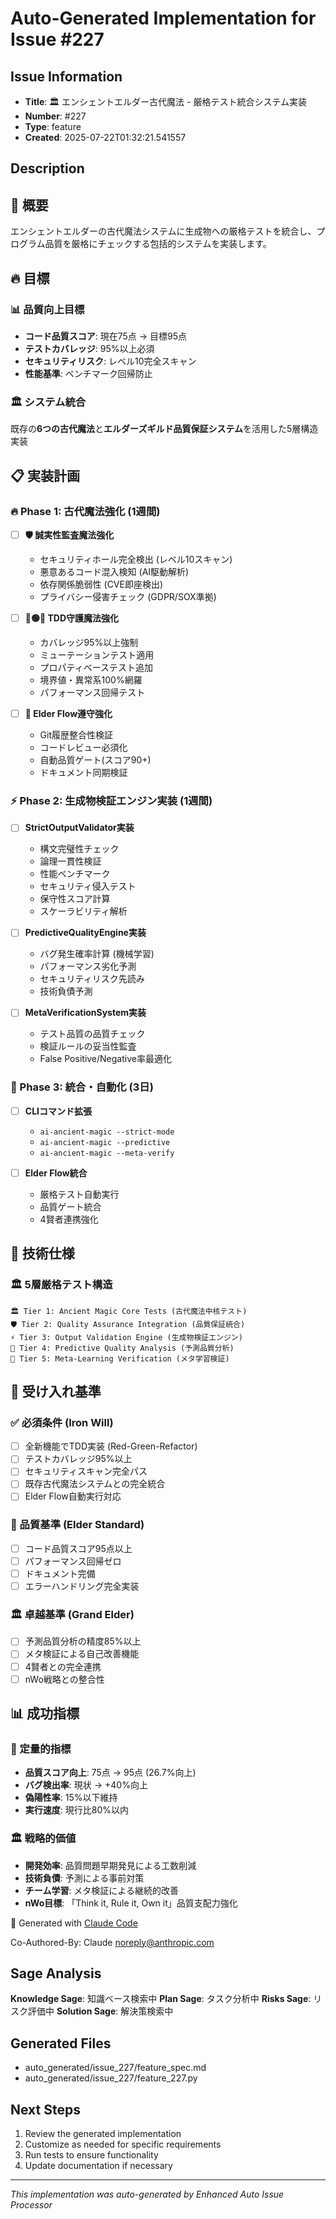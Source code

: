 # Auto-Generated Implementation for Issue #227

## Issue Information
- **Title**: 🏛️ エンシェントエルダー古代魔法 - 厳格テスト統合システム実装
- **Number**: #227
- **Type**: feature
- **Created**: 2025-07-22T01:32:21.541557

## Description
## 🎯 概要

エンシェントエルダーの古代魔法システムに生成物への厳格テストを統合し、プログラム品質を厳格にチェックする包括的システムを実装します。

## 🔥 目標

### 📊 品質向上目標
- **コード品質スコア**: 現在75点 → 目標95点
- **テストカバレッジ**: 95%以上必須
- **セキュリティリスク**: レベル10完全スキャン
- **性能基準**: ベンチマーク回帰防止

### 🏛️ システム統合
既存の**6つの古代魔法**と**エルダーズギルド品質保証システム**を活用した5層構造実装

## 📋 実装計画

### 🔥 Phase 1: 古代魔法強化 (1週間)
- [ ] **🛡️ 誠実性監査魔法強化**
  - セキュリティホール完全検出 (レベル10スキャン)
  - 悪意あるコード混入検知 (AI駆動解析)
  - 依存関係脆弱性 (CVE即座検出)
  - プライバシー侵害チェック (GDPR/SOX準拠)

- [ ] **🔴🟢🔵 TDD守護魔法強化**
  - カバレッジ95%以上強制
  - ミューテーションテスト適用
  - プロパティベーステスト追加
  - 境界値・異常系100%網羅
  - パフォーマンス回帰テスト

- [ ] **🌊 Elder Flow遵守強化**
  - Git履歴整合性検証
  - コードレビュー必須化
  - 自動品質ゲート(スコア90+)
  - ドキュメント同期検証

### ⚡ Phase 2: 生成物検証エンジン実装 (1週間)
- [ ] **StrictOutputValidator実装**
  - 構文完璧性チェック
  - 論理一貫性検証
  - 性能ベンチマーク
  - セキュリティ侵入テスト
  - 保守性スコア計算
  - スケーラビリティ解析

- [ ] **PredictiveQualityEngine実装**
  - バグ発生確率計算 (機械学習)
  - パフォーマンス劣化予測
  - セキュリティリスク先読み
  - 技術負債予測

- [ ] **MetaVerificationSystem実装**
  - テスト品質の品質チェック
  - 検証ルールの妥当性監査
  - False Positive/Negative率最適化

### 🚀 Phase 3: 統合・自動化 (3日)
- [ ] **CLIコマンド拡張**
  - `ai-ancient-magic --strict-mode`
  - `ai-ancient-magic --predictive`
  - `ai-ancient-magic --meta-verify`

- [ ] **Elder Flow統合**
  - 厳格テスト自動実行
  - 品質ゲート統合
  - 4賢者連携強化

## 🎯 技術仕様

### 🏛️ 5層厳格テスト構造
```
🏛️ Tier 1: Ancient Magic Core Tests (古代魔法中核テスト)
🛡️ Tier 2: Quality Assurance Integration (品質保証統合)  
⚡ Tier 3: Output Validation Engine (生成物検証エンジン)
🔮 Tier 4: Predictive Quality Analysis (予測品質分析)
👑 Tier 5: Meta-Learning Verification (メタ学習検証)
```

## 🔧 受け入れ基準

### ✅ 必須条件 (Iron Will)
- [ ] 全新機能でTDD実装 (Red-Green-Refactor)
- [ ] テストカバレッジ95%以上
- [ ] セキュリティスキャン完全パス
- [ ] 既存古代魔法システムとの完全統合
- [ ] Elder Flow自動実行対応

### 🌟 品質基準 (Elder Standard)  
- [ ] コード品質スコア95点以上
- [ ] パフォーマンス回帰ゼロ
- [ ] ドキュメント完備
- [ ] エラーハンドリング完全実装

### 🏛️ 卓越基準 (Grand Elder)
- [ ] 予測品質分析の精度85%以上
- [ ] メタ検証による自己改善機能
- [ ] 4賢者との完全連携
- [ ] nWo戦略との整合性

## 📊 成功指標

### 🎯 定量的指標
- **品質スコア向上**: 75点 → 95点 (26.7%向上)
- **バグ検出率**: 現状 → +40%向上
- **偽陽性率**: 15%以下維持
- **実行速度**: 現行比80%以内

### 🏛️ 戦略的価値
- **開発効率**: 品質問題早期発見による工数削減
- **技術負債**: 予測による事前対策
- **チーム学習**: メタ検証による継続的改善
- **nWo目標**: 「Think it, Rule it, Own it」品質支配力強化

🤖 Generated with [Claude Code](https://claude.ai/code)

Co-Authored-By: Claude <noreply@anthropic.com>

## Sage Analysis
**Knowledge Sage**: 知識ベース検索中
**Plan Sage**: タスク分析中
**Risks Sage**: リスク評価中
**Solution Sage**: 解決策検索中

## Generated Files
- auto_generated/issue_227/feature_spec.md
- auto_generated/issue_227/feature_227.py

## Next Steps
1. Review the generated implementation
2. Customize as needed for specific requirements
3. Run tests to ensure functionality
4. Update documentation if necessary

---
*This implementation was auto-generated by Enhanced Auto Issue Processor*

